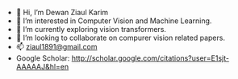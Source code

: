 - 👋 Hi, I’m Dewan Ziaul Karim
- 👀 I’m interested in Computer Vision and Machine Learning.
- 🌱 I’m currently exploring vision transformers.
- 🔷 I’m looking to collaborate on compurer vision related papers.
- 📫 ziaul1891@gmail.com
- Google Scholar: http://scholar.google.com/citations?user=E1sjt-AAAAAJ&hl=en

<!---
ziaul1891/ziaul1891 is a ✨ special ✨ repository because its `README.md` (this file) appears on your GitHub profile.
You can click the Preview link to take a look at your changes.
--->
